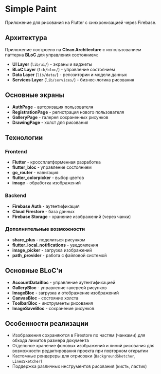 # Simple Paint

Приложение для рисования на Flutter с синхронизацией через Firebase.

## Архитектура

Приложение построено на **Clean Architecture** с использованием паттерна **BLoC** для управления состоянием:

- **UI Layer** (`lib/ui/`) - экраны и виджеты
- **BLoC Layer** (`lib/bloc/`) - управление состоянием
- **Data Layer** (`lib/data/`) - репозитории и модели данных
- **Services Layer** (`lib/services/`) - бизнес-логика рисования

## Основные экраны

- **AuthPage** - авторизация пользователя
- **RegistrationPage** - регистрация нового пользователя  
- **GalleryPage** - галерея сохраненных рисунков
- **DrawingPage** - холст для рисования

## Технологии

### Frontend
- **Flutter** - кроссплатформенная разработка
- **flutter_bloc** - управление состоянием
- **go_router** - навигация
- **flutter_colorpicker** - выбор цветов
- **image** - обработка изображений

### Backend
- **Firebase Auth** - аутентификация
- **Cloud Firestore** - база данных
- **Firebase Storage** - хранение изображений (через чанки)

### Дополнительные возможности
- **share_plus** - поделиться рисунком
- **flutter_local_notifications** - уведомления
- **image_picker** - загрузка изображений
- **path_provider** - работа с файловой системой

## Основные BLoC'и

- **AccountDataBloc** - управление аутентификацией
- **GalleryBloc** - управление галереей рисунков
- **ImageBloc** - загрузка и отображение изображений
- **CanvasBloc** - состояние холста
- **ToolbarBloc** - инструменты рисования
- **ImageSaveBloc** - сохранение рисунков

## Особенности реализации

- Изображения сохраняются в Firestore по частям (чанками) для обхода лимитов размера документа
- Отдельное хранение фоновых изображений и линий рисования для возможности редактирования проекта при повторном открытии
- Кастомные рендереры для отрисовки (`BackgroundSketcher`, `LinesSketcher`)
- Поддержка различных инструментов рисования (кисть, ластик)